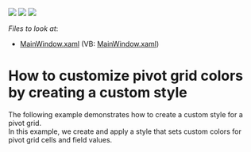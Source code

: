 <!-- default badges list -->
![](https://img.shields.io/endpoint?url=https://codecentral.devexpress.com/api/v1/VersionRange/128578538/11.2.5%2B)
[![](https://img.shields.io/badge/Open_in_DevExpress_Support_Center-FF7200?style=flat-square&logo=DevExpress&logoColor=white)](https://supportcenter.devexpress.com/ticket/details/E3829)
[![](https://img.shields.io/badge/📖_How_to_use_DevExpress_Examples-e9f6fc?style=flat-square)](https://docs.devexpress.com/GeneralInformation/403183)
<!-- default badges end -->
<!-- default file list -->
*Files to look at*:

* [MainWindow.xaml](./CS/DXPivotGrid_CustomizeBrushes/MainWindow.xaml) (VB: [MainWindow.xaml](./VB/DXPivotGrid_CustomizeBrushes/MainWindow.xaml))
<!-- default file list end -->
# How to customize pivot grid colors by creating a custom style


<p>The following example demonstrates how to create a custom style for a pivot grid.<br />
In this example, we create and apply a style that sets custom colors for pivot grid cells and field values.</p><br />


<br/>


